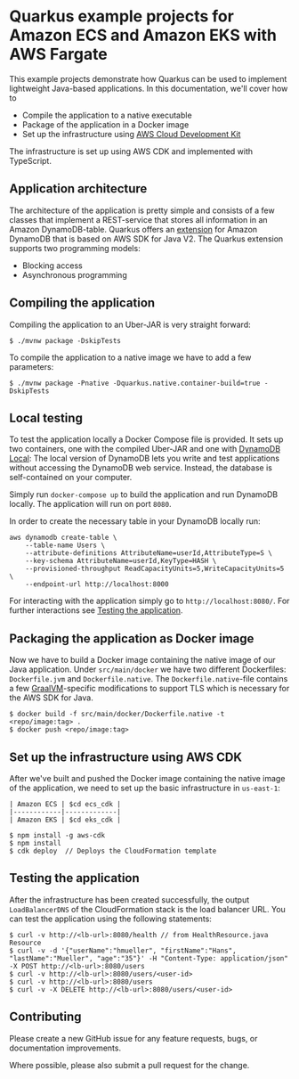 # Quarkus example projects for Amazon ECS and Amazon EKS with AWS Fargate

This example projects demonstrate how Quarkus can be used to implement lightweight Java-based applications. 
In this documentation, we'll cover how to

* Compile the application to a native executable
* Package of the application in a Docker image
* Set up the infrastructure using [AWS Cloud Development Kit](https://github.com/awslabs/aws-cdk)

The infrastructure is set up using AWS CDK and implemented with TypeScript.

## Application architecture

The architecture of the application is pretty simple and consists of a few classes that implement a REST-service 
that stores all information in an Amazon DynamoDB-table. Quarkus offers an [extension](https://quarkus.io/guides/dynamodb) for Amazon DynamoDB that is based 
on AWS SDK for Java V2. The Quarkus extension supports two programming models:

* Blocking access
* Asynchronous programming

## Compiling the application

Compiling the application to an Uber-JAR is very straight forward:

```
$ ./mvnw package -DskipTests
```

To compile the application to a native image we have to add a few parameters:

```
$ ./mvnw package -Pnative -Dquarkus.native.container-build=true -DskipTests
```

## Local testing

To test the application locally a Docker Compose file is provided. It sets up two containers, one with the compiled Uber-JAR
and one with [DynamoDB Local](https://docs.aws.amazon.com/amazondynamodb/latest/developerguide/DynamoDBLocal.html):
The local version of DynamoDB lets you write and test applications without accessing the DynamoDB web service.
Instead, the database is self-contained on your computer.

Simply run `docker-compose up` to build the application and run DynamoDB locally. The application will run on port `8080`.

In order to create the necessary table in your DynamoDB locally run:

```
aws dynamodb create-table \
    --table-name Users \
    --attribute-definitions AttributeName=userId,AttributeType=S \
    --key-schema AttributeName=userId,KeyType=HASH \
    --provisioned-throughput ReadCapacityUnits=5,WriteCapacityUnits=5 \
    --endpoint-url http://localhost:8000
```

For interacting with the application simply go to `http://localhost:8080/`. For further interactions see [Testing the application](#testing-the-application).

## Packaging the application as Docker image

Now we have to build a Docker image containing the native image of our Java application. Under `src/main/docker` we have  two different Dockerfiles: `Dockerfile.jvm` and `Dockerfile.native`. The `Dockerfile.native`-file contains a few [GraalVM](https://www.graalvm.org/)-specific modifications to support TLS which is necessary for the AWS SDK for Java.

```
$ docker build -f src/main/docker/Dockerfile.native -t <repo/image:tag> .
$ docker push <repo/image:tag>
```

## Set up the infrastructure using AWS CDK

After we've built and pushed the Docker image containing the native image of the application, we need to set up the basic infrastructure in `us-east-1`:

```
| Amazon ECS | $cd ecs_cdk |
|------------|-------------|
| Amazon EKS | $cd eks_cdk |

$ npm install -g aws-cdk
$ npm install
$ cdk deploy  // Deploys the CloudFormation template
```

## Testing the application

After the infrastructure has been created successfully, the output `LoadBalancerDNS` of the CloudFormation stack is the load balancer URL. You can test the application using the following statements:

```
$ curl -v http://<lb-url>:8080/health // from HealthResource.java Resource
$ curl -v -d '{"userName":"hmueller", "firstName":"Hans", "lastName":"Mueller", "age":"35"}' -H "Content-Type: application/json" -X POST http://<lb-url>:8080/users
$ curl -v http://<lb-url>:8080/users/<user-id>
$ curl -v http://<lb-url>:8080/users
$ curl -v -X DELETE http://<lb-url>:8080/users/<user-id>
```

## Contributing
Please create a new GitHub issue for any feature requests, bugs, or documentation improvements.

Where possible, please also submit a pull request for the change.
